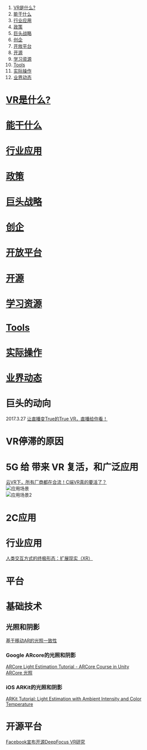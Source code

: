 
1. <a href="#tag-VR是什么?">VR是什么?</a> 
1. <a href="#tag-能干什么">能干什么</a>
1. <a href="#tag-行业应用">行业应用</a>
1. <a href="#tag-政策">政策</a>
1. <a href="#tag-巨头战略">巨头战略</a>
1. <a href="#tag-创企">创企</a>
1. <a href="#tag-开放平台">开放平台</a>
1. <a href="#tag-开源">开源</a>
1. <a href="#tag-学习资源">学习资源</a>
1. <a href="#tag-Tools">Tools</a>
1. <a href="#tag-实际操作">实际操作</a> 
1. <a href="#tag-业界动态">业界动态</a>

# <a id="tag-VR是什么?" href="#tag-VR是什么?">VR是什么?</a>
# <a id="tag-能干什么" href="#tag-能干什么">能干什么</a>
# <a id="tag-行业应用" href="#tag-行业应用">行业应用</a>
# <a id="tag-政策" href="#tag-政策">政策</a>
# <a id="tag-巨头战略" href="#tag-巨头战略">巨头战略</a>
# <a id="tag-创企" href="#tag-创企">创企</a>
# <a id="tag-开放平台" href="#tag-开放平台">开放平台</a>
# <a id="tag-开源" href="#tag-开源">开源</a>
# <a id="tag-学习资源" href="#tag-学习资源">学习资源</a>
# <a id="tag-Tools" href="#tag-Tools">Tools</a>
# <a id="tag-实际操作" href="#tag-实际操作">实际操作</a>
# <a id="tag-业界动态" href="#tag-业界动态">业界动态</a>












# 巨头的动向
2017.3.27 [让直播变True的True VR，直播给你看！ ](http://www.sohu.com/a/130553630_447115)<BR>

# VR停滞的原因 

# 5G 给 带来 VR 复活，和广泛应用
[云VR下，所有厂商都在合流！C端VR真的要活了？](https://baijiahao.baidu.com/s?id=1616645906622093641&wfr=spider&for=pc)<BR>
![应用场景](https://www.seoxiehui.cn/data/attachment/portal/201901/28/161244vc7dkdkdjbacjz7q.jpg)<br>
![应用场景2](https://www.seoxiehui.cn/data/attachment/portal/201901/28/161244ij518cgj0kc63n5c.jpg)<br>

# 2C应用

# 行业应用
[人类交互方式的终极形态：扩展现实（XR） ](https://www.seoxiehui.cn/article-107497-1.html)<br>

# 平台 

# 基础技术

## 光照和阴影
[基于移动AR的光照一致性](https://www.toutiao.com/a6467378044548940302/)<br>

### Google ARcore的光照和阴影
[ARCore Light Estimation Tutorial - ARCore Course in Unity]()<br> 
[ARCore 光照](https://www.andreasjakl.com/real-time-light-estimation-with-google-arcore/)<br>

### iOS ARKit的光照和阴影
[ARKit Tutorial: Light Estimation with Ambient Intensity and Color Temperature](https://www.appcoda.com/arkit-light-estimation/)<br>

# 开源平台
[Facebook宣布开源DeepFocus VR研究](https://baijiahao.baidu.com/s?id=1620330257742706851&wfr=spider&for=pc)<br>
